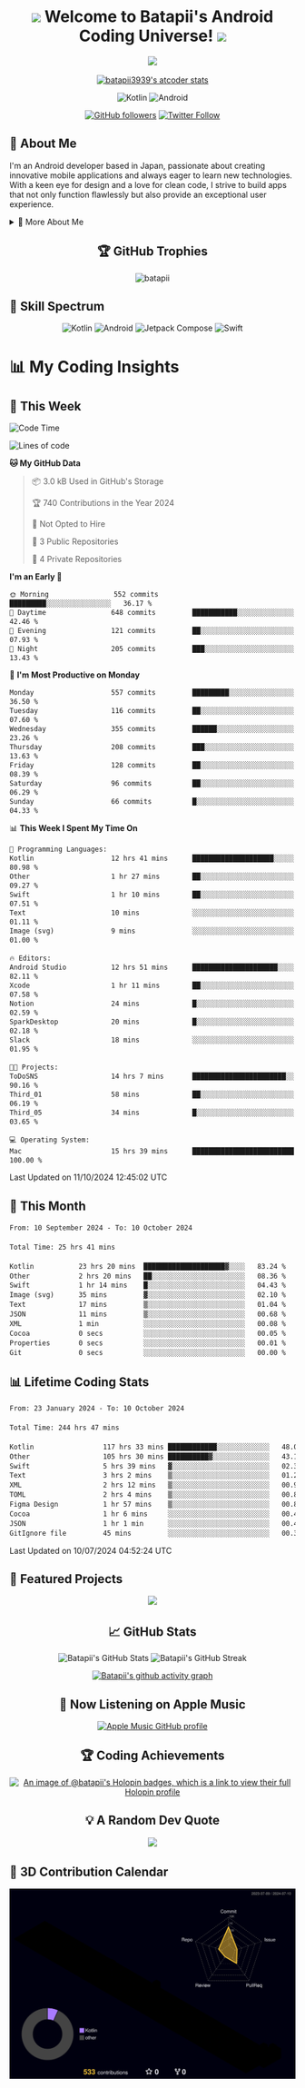 <h1 align="center">
  <img src="https://media.giphy.com/media/hvRJCLFzcasrR4ia7z/giphy.gif" width="28">
  Welcome to Batapii's Android Coding Universe!
  <img src="https://media.giphy.com/media/hvRJCLFzcasrR4ia7z/giphy.gif" width="28">
</h1>

<p align="center">
  <img src="https://readme-typing-svg.herokuapp.com/?lines=Android+Developer+in+Japan;Always%20learning%20new%20things&font=Fira%20Code&center=true&width=440&height=45&color=f75c7e&vCenter=true&size=22">
</p>

<div align="center">

[![batapii3939's atcoder stats](https://atcoder-readme-stats.vercel.app/stats/batapii3939?theme=dark&show_history=5&width=450)](https://github.com/iwbc-mzk/atcoder-readme-stats)

![Kotlin](https://img.shields.io/badge/Kotlin-★☆☆☆☆☆☆☆☆☆-brightgreen)
![Android](https://img.shields.io/badge/Android-★☆☆☆☆☆☆☆☆☆-brightgreen)

  
[![GitHub followers](https://img.shields.io/github/followers/batapii?style=social)](https://github.com/batapii)
[![Twitter Follow](https://img.shields.io/twitter/follow/batapii?style=social)](https://twitter.com/batapii3939)

</div>

## 🚀 About Me
I'm an Android developer based in Japan, passionate about creating innovative mobile applications and always eager to learn new technologies. With a keen eye for design and a love for clean code, I strive to build apps that not only function flawlessly but also provide an exceptional user experience.

<details>
<summary>🌟 More About Me</summary>

- 🔭 I'm currently working on revolutionizing mobile productivity apps
- 🌱 I'm currently learning Kotlin Multiplatform and Jetpack Compose
- 👯 I'm looking to collaborate on open-source Android projects

</details>

<h2 align="center">🏆 GitHub Trophies</h2>
<p align="center">
  <img src="https://github-profile-trophy.vercel.app/?username=batapii&theme=nord&column=7&no-frame=true&no-bg=true&rank=SECRET,SSS,SS,S,AAA,AA,A,B,C,?" alt="batapii" />
</p>

## 🌈 Skill Spectrum

<div align="center">

![Kotlin](https://img.shields.io/badge/Kotlin-0095D5?style=for-the-badge&logo=kotlin&logoColor=white)
![Android](https://img.shields.io/badge/Android-3DDC84?style=for-the-badge&logo=android&logoColor=white)
![Jetpack Compose](https://img.shields.io/badge/Jetpack%20Compose-4285F4?style=for-the-badge&logo=jetpackcompose&logoColor=white)
![Swift](https://img.shields.io/badge/Swift-FA7343?style=for-the-badge&logo=swift&logoColor=white)

</div>


# 📊 My Coding Insights

## 📅 This Week
<!--START_SECTION:waka-week-->
![Code Time](http://img.shields.io/badge/Code%20Time-244%20hrs%2054%20mins-blue)

![Lines of code](https://img.shields.io/badge/From%20Hello%20World%20I%27ve%20Written-99.3%20thousand%20lines%20of%20code-blue)

**🐱 My GitHub Data** 

> 📦 3.0 kB Used in GitHub's Storage 
 > 
> 🏆 740 Contributions in the Year 2024
 > 
> 🚫 Not Opted to Hire
 > 
> 📜 3 Public Repositories 
 > 
> 🔑 4 Private Repositories 
 > 
**I'm an Early 🐤** 

```text
🌞 Morning                552 commits         █████████░░░░░░░░░░░░░░░░   36.17 % 
🌆 Daytime                648 commits         ███████████░░░░░░░░░░░░░░   42.46 % 
🌃 Evening                121 commits         ██░░░░░░░░░░░░░░░░░░░░░░░   07.93 % 
🌙 Night                  205 commits         ███░░░░░░░░░░░░░░░░░░░░░░   13.43 % 
```
📅 **I'm Most Productive on Monday** 

```text
Monday                   557 commits         █████████░░░░░░░░░░░░░░░░   36.50 % 
Tuesday                  116 commits         ██░░░░░░░░░░░░░░░░░░░░░░░   07.60 % 
Wednesday                355 commits         ██████░░░░░░░░░░░░░░░░░░░   23.26 % 
Thursday                 208 commits         ███░░░░░░░░░░░░░░░░░░░░░░   13.63 % 
Friday                   128 commits         ██░░░░░░░░░░░░░░░░░░░░░░░   08.39 % 
Saturday                 96 commits          ██░░░░░░░░░░░░░░░░░░░░░░░   06.29 % 
Sunday                   66 commits          █░░░░░░░░░░░░░░░░░░░░░░░░   04.33 % 
```


📊 **This Week I Spent My Time On** 

```text
💬 Programming Languages: 
Kotlin                   12 hrs 41 mins      ████████████████████░░░░░   80.98 % 
Other                    1 hr 27 mins        ██░░░░░░░░░░░░░░░░░░░░░░░   09.27 % 
Swift                    1 hr 10 mins        ██░░░░░░░░░░░░░░░░░░░░░░░   07.51 % 
Text                     10 mins             ░░░░░░░░░░░░░░░░░░░░░░░░░   01.11 % 
Image (svg)              9 mins              ░░░░░░░░░░░░░░░░░░░░░░░░░   01.00 % 

🔥 Editors: 
Android Studio           12 hrs 51 mins      █████████████████████░░░░   82.11 % 
Xcode                    1 hr 11 mins        ██░░░░░░░░░░░░░░░░░░░░░░░   07.58 % 
Notion                   24 mins             █░░░░░░░░░░░░░░░░░░░░░░░░   02.59 % 
SparkDesktop             20 mins             █░░░░░░░░░░░░░░░░░░░░░░░░   02.18 % 
Slack                    18 mins             ░░░░░░░░░░░░░░░░░░░░░░░░░   01.95 % 

🐱‍💻 Projects: 
ToDoSNS                  14 hrs 7 mins       ███████████████████████░░   90.16 % 
Third_01                 58 mins             ██░░░░░░░░░░░░░░░░░░░░░░░   06.19 % 
Third_05                 34 mins             █░░░░░░░░░░░░░░░░░░░░░░░░   03.65 % 

💻 Operating System: 
Mac                      15 hrs 39 mins      █████████████████████████   100.00 % 
```


 Last Updated on 11/10/2024 12:45:02 UTC
<!--END_SECTION:waka-week-->

## 📅 This Month
<!--START_SECTION:wakamonth-->

```txt
From: 10 September 2024 - To: 10 October 2024

Total Time: 25 hrs 41 mins

Kotlin           23 hrs 20 mins  ████████████████████▓░░░░   83.24 %
Other            2 hrs 20 mins   ██░░░░░░░░░░░░░░░░░░░░░░░   08.36 %
Swift            1 hr 14 mins    █░░░░░░░░░░░░░░░░░░░░░░░░   04.43 %
Image (svg)      35 mins         ▓░░░░░░░░░░░░░░░░░░░░░░░░   02.10 %
Text             17 mins         ▒░░░░░░░░░░░░░░░░░░░░░░░░   01.04 %
JSON             11 mins         ▒░░░░░░░░░░░░░░░░░░░░░░░░   00.68 %
XML              1 min           ░░░░░░░░░░░░░░░░░░░░░░░░░   00.08 %
Cocoa            0 secs          ░░░░░░░░░░░░░░░░░░░░░░░░░   00.05 %
Properties       0 secs          ░░░░░░░░░░░░░░░░░░░░░░░░░   00.01 %
Git              0 secs          ░░░░░░░░░░░░░░░░░░░░░░░░░   00.00 %
```

<!--END_SECTION:wakamonth-->

## 📊 Lifetime Coding Stats

<!--START_SECTION:wakaalltime-->

```txt
From: 23 January 2024 - To: 10 October 2024

Total Time: 244 hrs 47 mins

Kotlin                 117 hrs 33 mins ████████████░░░░░░░░░░░░░   48.02 %
Other                  105 hrs 30 mins ██████████▓░░░░░░░░░░░░░░   43.10 %
Swift                  5 hrs 39 mins   ▓░░░░░░░░░░░░░░░░░░░░░░░░   02.31 %
Text                   3 hrs 2 mins    ▒░░░░░░░░░░░░░░░░░░░░░░░░   01.24 %
XML                    2 hrs 12 mins   ▒░░░░░░░░░░░░░░░░░░░░░░░░   00.90 %
TOML                   2 hrs 4 mins    ▒░░░░░░░░░░░░░░░░░░░░░░░░   00.85 %
Figma Design           1 hr 57 mins    ▒░░░░░░░░░░░░░░░░░░░░░░░░   00.80 %
Cocoa                  1 hr 6 mins     ░░░░░░░░░░░░░░░░░░░░░░░░░   00.46 %
JSON                   1 hr 1 min      ░░░░░░░░░░░░░░░░░░░░░░░░░   00.42 %
GitIgnore file         45 mins         ░░░░░░░░░░░░░░░░░░░░░░░░░   00.31 %
```

<!--END_SECTION:wakaalltime-->

Last Updated on 10/07/2024 04:52:24 UTC

## 🌟 Featured Projects

<div align="center">
  <a href="https://github.com/batapii/ToDoSNS">
    <img src="https://github-readme-stats.vercel.app/api/pin/?username=batapii&repo=ToDoSNS&theme=radical" />
  </a>

## 📈 GitHub Stats

<div align="center">
  <img src="https://github-readme-stats.vercel.app/api?username=batapii&show_icons=true&theme=radical" alt="Batapii's GitHub Stats" />
  <img src="https://github-readme-streak-stats.herokuapp.com/?user=batapii&theme=radical" alt="Batapii's GitHub Streak" />
  
[![Batapii's github activity graph](https://github-readme-activity-graph.vercel.app/graph?username=batapii&theme=react-dark)](https://github.com/ashutosh00710/github-readme-activity-graph)
</div>

## 🎵 Now Listening on Apple Music

<div align="center">
  
[![Apple Music GitHub profile](https://music-profile.rayriffy.com/theme/dark.svg?uid=001005.6598667d2ffd4a10a4f429edd0ba24c4.1156)](https://github.com/rayriffy/apple-music-github-profile)

</div>


## 🏆 Coding Achievements

<div align="center">

[![An image of @batapii's Holopin badges, which is a link to view their full Holopin profile](https://holopin.me/batapii)](https://holopin.io/@batapii)

</div>

## 💡 A Random Dev Quote

<div align="center">

![](https://quotes-github-readme.vercel.app/api?type=horizontal&theme=radical)

</div>

</div>

## 🚀 3D Contribution Calendar

<div align="center">
  
![](./profile-3d-contrib/profile-night-rainbow.svg)

</div>
